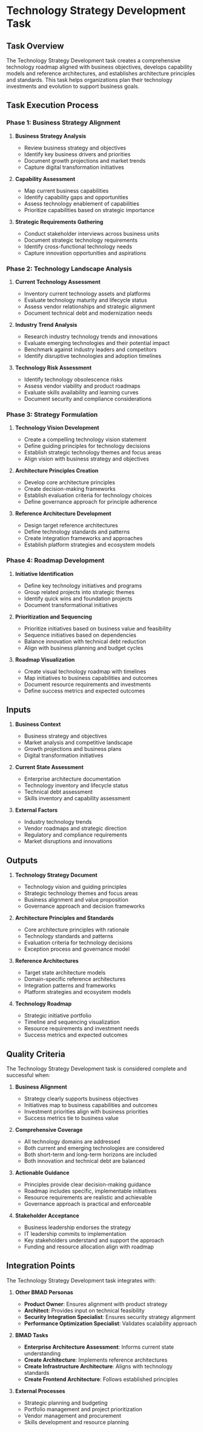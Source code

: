 ﻿# Technology Strategy Development Task

## Task Overview

The Technology Strategy Development task creates a comprehensive technology roadmap aligned with business objectives, develops capability models and reference architectures, and establishes architecture principles and standards. This task helps organizations plan their technology investments and evolution to support business goals.

## Task Execution Process

### Phase 1: Business Strategy Alignment

1. **Business Strategy Analysis**
   - Review business strategy and objectives
   - Identify key business drivers and priorities
   - Document growth projections and market trends
   - Capture digital transformation initiatives

2. **Capability Assessment**
   - Map current business capabilities
   - Identify capability gaps and opportunities
   - Assess technology enablement of capabilities
   - Prioritize capabilities based on strategic importance

3. **Strategic Requirements Gathering**
   - Conduct stakeholder interviews across business units
   - Document strategic technology requirements
   - Identify cross-functional technology needs
   - Capture innovation opportunities and aspirations

### Phase 2: Technology Landscape Analysis

1. **Current Technology Assessment**
   - Inventory current technology assets and platforms
   - Evaluate technology maturity and lifecycle status
   - Assess vendor relationships and strategic alignment
   - Document technical debt and modernization needs

2. **Industry Trend Analysis**
   - Research industry technology trends and innovations
   - Evaluate emerging technologies and their potential impact
   - Benchmark against industry leaders and competitors
   - Identify disruptive technologies and adoption timelines

3. **Technology Risk Assessment**
   - Identify technology obsolescence risks
   - Assess vendor viability and product roadmaps
   - Evaluate skills availability and learning curves
   - Document security and compliance considerations

### Phase 3: Strategy Formulation

1. **Technology Vision Development**
   - Create a compelling technology vision statement
   - Define guiding principles for technology decisions
   - Establish strategic technology themes and focus areas
   - Align vision with business strategy and objectives

2. **Architecture Principles Creation**
   - Develop core architecture principles
   - Create decision-making frameworks
   - Establish evaluation criteria for technology choices
   - Define governance approach for principle adherence

3. **Reference Architecture Development**
   - Design target reference architectures
   - Define technology standards and patterns
   - Create integration frameworks and approaches
   - Establish platform strategies and ecosystem models

### Phase 4: Roadmap Development

1. **Initiative Identification**
   - Define key technology initiatives and programs
   - Group related projects into strategic themes
   - Identify quick wins and foundation projects
   - Document transformational initiatives

2. **Prioritization and Sequencing**
   - Prioritize initiatives based on business value and feasibility
   - Sequence initiatives based on dependencies
   - Balance innovation with technical debt reduction
   - Align with business planning and budget cycles

3. **Roadmap Visualization**
   - Create visual technology roadmap with timelines
   - Map initiatives to business capabilities and outcomes
   - Document resource requirements and investments
   - Define success metrics and expected outcomes

## Inputs

1. **Business Context**
   - Business strategy and objectives
   - Market analysis and competitive landscape
   - Growth projections and business plans
   - Digital transformation initiatives

2. **Current State Assessment**
   - Enterprise architecture documentation
   - Technology inventory and lifecycle status
   - Technical debt assessment
   - Skills inventory and capability assessment

3. **External Factors**
   - Industry technology trends
   - Vendor roadmaps and strategic direction
   - Regulatory and compliance requirements
   - Market disruptions and innovations

## Outputs

1. **Technology Strategy Document**
   - Technology vision and guiding principles
   - Strategic technology themes and focus areas
   - Business alignment and value proposition
   - Governance approach and decision frameworks

2. **Architecture Principles and Standards**
   - Core architecture principles with rationale
   - Technology standards and patterns
   - Evaluation criteria for technology decisions
   - Exception process and governance model

3. **Reference Architectures**
   - Target state architecture models
   - Domain-specific reference architectures
   - Integration patterns and frameworks
   - Platform strategies and ecosystem models

4. **Technology Roadmap**
   - Strategic initiative portfolio
   - Timeline and sequencing visualization
   - Resource requirements and investment needs
   - Success metrics and expected outcomes

## Quality Criteria

The Technology Strategy Development task is considered complete and successful when:

1. **Business Alignment**
   - Strategy clearly supports business objectives
   - Initiatives map to business capabilities and outcomes
   - Investment priorities align with business priorities
   - Success metrics tie to business value

2. **Comprehensive Coverage**
   - All technology domains are addressed
   - Both current and emerging technologies are considered
   - Both short-term and long-term horizons are included
   - Both innovation and technical debt are balanced

3. **Actionable Guidance**
   - Principles provide clear decision-making guidance
   - Roadmap includes specific, implementable initiatives
   - Resource requirements are realistic and achievable
   - Governance approach is practical and enforceable

4. **Stakeholder Acceptance**
   - Business leadership endorses the strategy
   - IT leadership commits to implementation
   - Key stakeholders understand and support the approach
   - Funding and resource allocation align with roadmap

## Integration Points

The Technology Strategy Development task integrates with:

1. **Other BMAD Personas**
   - **Product Owner**: Ensures alignment with product strategy
   - **Architect**: Provides input on technical feasibility
   - **Security Integration Specialist**: Ensures security strategy alignment
   - **Performance Optimization Specialist**: Validates scalability approach

2. **BMAD Tasks**
   - **Enterprise Architecture Assessment**: Informs current state understanding
   - **Create Architecture**: Implements reference architectures
   - **Create Infrastructure Architecture**: Aligns with technology standards
   - **Create Frontend Architecture**: Follows established principles

3. **External Processes**
   - Strategic planning and budgeting
   - Portfolio management and project prioritization
   - Vendor management and procurement
   - Skills development and resource planning
```
